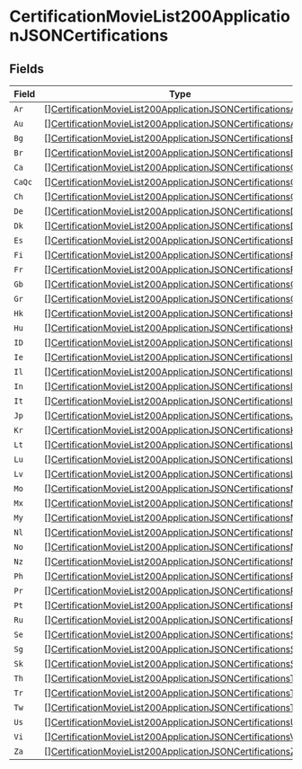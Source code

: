 # CertificationMovieList200ApplicationJSONCertifications


## Fields

| Field                                                                                                                                                 | Type                                                                                                                                                  | Required                                                                                                                                              | Description                                                                                                                                           |
| ----------------------------------------------------------------------------------------------------------------------------------------------------- | ----------------------------------------------------------------------------------------------------------------------------------------------------- | ----------------------------------------------------------------------------------------------------------------------------------------------------- | ----------------------------------------------------------------------------------------------------------------------------------------------------- |
| `Ar`                                                                                                                                                  | [][CertificationMovieList200ApplicationJSONCertificationsAR](../../models/operations/certificationmovielist200applicationjsoncertificationsar.md)     | :heavy_minus_sign:                                                                                                                                    | N/A                                                                                                                                                   |
| `Au`                                                                                                                                                  | [][CertificationMovieList200ApplicationJSONCertificationsAU](../../models/operations/certificationmovielist200applicationjsoncertificationsau.md)     | :heavy_minus_sign:                                                                                                                                    | N/A                                                                                                                                                   |
| `Bg`                                                                                                                                                  | [][CertificationMovieList200ApplicationJSONCertificationsBG](../../models/operations/certificationmovielist200applicationjsoncertificationsbg.md)     | :heavy_minus_sign:                                                                                                                                    | N/A                                                                                                                                                   |
| `Br`                                                                                                                                                  | [][CertificationMovieList200ApplicationJSONCertificationsBR](../../models/operations/certificationmovielist200applicationjsoncertificationsbr.md)     | :heavy_minus_sign:                                                                                                                                    | N/A                                                                                                                                                   |
| `Ca`                                                                                                                                                  | [][CertificationMovieList200ApplicationJSONCertificationsCA](../../models/operations/certificationmovielist200applicationjsoncertificationsca.md)     | :heavy_minus_sign:                                                                                                                                    | N/A                                                                                                                                                   |
| `CaQc`                                                                                                                                                | [][CertificationMovieList200ApplicationJSONCertificationsCAQC](../../models/operations/certificationmovielist200applicationjsoncertificationscaqc.md) | :heavy_minus_sign:                                                                                                                                    | N/A                                                                                                                                                   |
| `Ch`                                                                                                                                                  | [][CertificationMovieList200ApplicationJSONCertificationsCH](../../models/operations/certificationmovielist200applicationjsoncertificationsch.md)     | :heavy_minus_sign:                                                                                                                                    | N/A                                                                                                                                                   |
| `De`                                                                                                                                                  | [][CertificationMovieList200ApplicationJSONCertificationsDE](../../models/operations/certificationmovielist200applicationjsoncertificationsde.md)     | :heavy_minus_sign:                                                                                                                                    | N/A                                                                                                                                                   |
| `Dk`                                                                                                                                                  | [][CertificationMovieList200ApplicationJSONCertificationsDK](../../models/operations/certificationmovielist200applicationjsoncertificationsdk.md)     | :heavy_minus_sign:                                                                                                                                    | N/A                                                                                                                                                   |
| `Es`                                                                                                                                                  | [][CertificationMovieList200ApplicationJSONCertificationsES](../../models/operations/certificationmovielist200applicationjsoncertificationses.md)     | :heavy_minus_sign:                                                                                                                                    | N/A                                                                                                                                                   |
| `Fi`                                                                                                                                                  | [][CertificationMovieList200ApplicationJSONCertificationsFI](../../models/operations/certificationmovielist200applicationjsoncertificationsfi.md)     | :heavy_minus_sign:                                                                                                                                    | N/A                                                                                                                                                   |
| `Fr`                                                                                                                                                  | [][CertificationMovieList200ApplicationJSONCertificationsFR](../../models/operations/certificationmovielist200applicationjsoncertificationsfr.md)     | :heavy_minus_sign:                                                                                                                                    | N/A                                                                                                                                                   |
| `Gb`                                                                                                                                                  | [][CertificationMovieList200ApplicationJSONCertificationsGB](../../models/operations/certificationmovielist200applicationjsoncertificationsgb.md)     | :heavy_minus_sign:                                                                                                                                    | N/A                                                                                                                                                   |
| `Gr`                                                                                                                                                  | [][CertificationMovieList200ApplicationJSONCertificationsGR](../../models/operations/certificationmovielist200applicationjsoncertificationsgr.md)     | :heavy_minus_sign:                                                                                                                                    | N/A                                                                                                                                                   |
| `Hk`                                                                                                                                                  | [][CertificationMovieList200ApplicationJSONCertificationsHK](../../models/operations/certificationmovielist200applicationjsoncertificationshk.md)     | :heavy_minus_sign:                                                                                                                                    | N/A                                                                                                                                                   |
| `Hu`                                                                                                                                                  | [][CertificationMovieList200ApplicationJSONCertificationsHU](../../models/operations/certificationmovielist200applicationjsoncertificationshu.md)     | :heavy_minus_sign:                                                                                                                                    | N/A                                                                                                                                                   |
| `ID`                                                                                                                                                  | [][CertificationMovieList200ApplicationJSONCertificationsID](../../models/operations/certificationmovielist200applicationjsoncertificationsid.md)     | :heavy_minus_sign:                                                                                                                                    | N/A                                                                                                                                                   |
| `Ie`                                                                                                                                                  | [][CertificationMovieList200ApplicationJSONCertificationsIE](../../models/operations/certificationmovielist200applicationjsoncertificationsie.md)     | :heavy_minus_sign:                                                                                                                                    | N/A                                                                                                                                                   |
| `Il`                                                                                                                                                  | [][CertificationMovieList200ApplicationJSONCertificationsIL](../../models/operations/certificationmovielist200applicationjsoncertificationsil.md)     | :heavy_minus_sign:                                                                                                                                    | N/A                                                                                                                                                   |
| `In`                                                                                                                                                  | [][CertificationMovieList200ApplicationJSONCertificationsIN](../../models/operations/certificationmovielist200applicationjsoncertificationsin.md)     | :heavy_minus_sign:                                                                                                                                    | N/A                                                                                                                                                   |
| `It`                                                                                                                                                  | [][CertificationMovieList200ApplicationJSONCertificationsIT](../../models/operations/certificationmovielist200applicationjsoncertificationsit.md)     | :heavy_minus_sign:                                                                                                                                    | N/A                                                                                                                                                   |
| `Jp`                                                                                                                                                  | [][CertificationMovieList200ApplicationJSONCertificationsJP](../../models/operations/certificationmovielist200applicationjsoncertificationsjp.md)     | :heavy_minus_sign:                                                                                                                                    | N/A                                                                                                                                                   |
| `Kr`                                                                                                                                                  | [][CertificationMovieList200ApplicationJSONCertificationsKR](../../models/operations/certificationmovielist200applicationjsoncertificationskr.md)     | :heavy_minus_sign:                                                                                                                                    | N/A                                                                                                                                                   |
| `Lt`                                                                                                                                                  | [][CertificationMovieList200ApplicationJSONCertificationsLT](../../models/operations/certificationmovielist200applicationjsoncertificationslt.md)     | :heavy_minus_sign:                                                                                                                                    | N/A                                                                                                                                                   |
| `Lu`                                                                                                                                                  | [][CertificationMovieList200ApplicationJSONCertificationsLU](../../models/operations/certificationmovielist200applicationjsoncertificationslu.md)     | :heavy_minus_sign:                                                                                                                                    | N/A                                                                                                                                                   |
| `Lv`                                                                                                                                                  | [][CertificationMovieList200ApplicationJSONCertificationsLV](../../models/operations/certificationmovielist200applicationjsoncertificationslv.md)     | :heavy_minus_sign:                                                                                                                                    | N/A                                                                                                                                                   |
| `Mo`                                                                                                                                                  | [][CertificationMovieList200ApplicationJSONCertificationsMO](../../models/operations/certificationmovielist200applicationjsoncertificationsmo.md)     | :heavy_minus_sign:                                                                                                                                    | N/A                                                                                                                                                   |
| `Mx`                                                                                                                                                  | [][CertificationMovieList200ApplicationJSONCertificationsMX](../../models/operations/certificationmovielist200applicationjsoncertificationsmx.md)     | :heavy_minus_sign:                                                                                                                                    | N/A                                                                                                                                                   |
| `My`                                                                                                                                                  | [][CertificationMovieList200ApplicationJSONCertificationsMY](../../models/operations/certificationmovielist200applicationjsoncertificationsmy.md)     | :heavy_minus_sign:                                                                                                                                    | N/A                                                                                                                                                   |
| `Nl`                                                                                                                                                  | [][CertificationMovieList200ApplicationJSONCertificationsNL](../../models/operations/certificationmovielist200applicationjsoncertificationsnl.md)     | :heavy_minus_sign:                                                                                                                                    | N/A                                                                                                                                                   |
| `No`                                                                                                                                                  | [][CertificationMovieList200ApplicationJSONCertificationsNO](../../models/operations/certificationmovielist200applicationjsoncertificationsno.md)     | :heavy_minus_sign:                                                                                                                                    | N/A                                                                                                                                                   |
| `Nz`                                                                                                                                                  | [][CertificationMovieList200ApplicationJSONCertificationsNZ](../../models/operations/certificationmovielist200applicationjsoncertificationsnz.md)     | :heavy_minus_sign:                                                                                                                                    | N/A                                                                                                                                                   |
| `Ph`                                                                                                                                                  | [][CertificationMovieList200ApplicationJSONCertificationsPH](../../models/operations/certificationmovielist200applicationjsoncertificationsph.md)     | :heavy_minus_sign:                                                                                                                                    | N/A                                                                                                                                                   |
| `Pr`                                                                                                                                                  | [][CertificationMovieList200ApplicationJSONCertificationsPR](../../models/operations/certificationmovielist200applicationjsoncertificationspr.md)     | :heavy_minus_sign:                                                                                                                                    | N/A                                                                                                                                                   |
| `Pt`                                                                                                                                                  | [][CertificationMovieList200ApplicationJSONCertificationsPT](../../models/operations/certificationmovielist200applicationjsoncertificationspt.md)     | :heavy_minus_sign:                                                                                                                                    | N/A                                                                                                                                                   |
| `Ru`                                                                                                                                                  | [][CertificationMovieList200ApplicationJSONCertificationsRU](../../models/operations/certificationmovielist200applicationjsoncertificationsru.md)     | :heavy_minus_sign:                                                                                                                                    | N/A                                                                                                                                                   |
| `Se`                                                                                                                                                  | [][CertificationMovieList200ApplicationJSONCertificationsSE](../../models/operations/certificationmovielist200applicationjsoncertificationsse.md)     | :heavy_minus_sign:                                                                                                                                    | N/A                                                                                                                                                   |
| `Sg`                                                                                                                                                  | [][CertificationMovieList200ApplicationJSONCertificationsSG](../../models/operations/certificationmovielist200applicationjsoncertificationssg.md)     | :heavy_minus_sign:                                                                                                                                    | N/A                                                                                                                                                   |
| `Sk`                                                                                                                                                  | [][CertificationMovieList200ApplicationJSONCertificationsSK](../../models/operations/certificationmovielist200applicationjsoncertificationssk.md)     | :heavy_minus_sign:                                                                                                                                    | N/A                                                                                                                                                   |
| `Th`                                                                                                                                                  | [][CertificationMovieList200ApplicationJSONCertificationsTH](../../models/operations/certificationmovielist200applicationjsoncertificationsth.md)     | :heavy_minus_sign:                                                                                                                                    | N/A                                                                                                                                                   |
| `Tr`                                                                                                                                                  | [][CertificationMovieList200ApplicationJSONCertificationsTR](../../models/operations/certificationmovielist200applicationjsoncertificationstr.md)     | :heavy_minus_sign:                                                                                                                                    | N/A                                                                                                                                                   |
| `Tw`                                                                                                                                                  | [][CertificationMovieList200ApplicationJSONCertificationsTW](../../models/operations/certificationmovielist200applicationjsoncertificationstw.md)     | :heavy_minus_sign:                                                                                                                                    | N/A                                                                                                                                                   |
| `Us`                                                                                                                                                  | [][CertificationMovieList200ApplicationJSONCertificationsUS](../../models/operations/certificationmovielist200applicationjsoncertificationsus.md)     | :heavy_minus_sign:                                                                                                                                    | N/A                                                                                                                                                   |
| `Vi`                                                                                                                                                  | [][CertificationMovieList200ApplicationJSONCertificationsVI](../../models/operations/certificationmovielist200applicationjsoncertificationsvi.md)     | :heavy_minus_sign:                                                                                                                                    | N/A                                                                                                                                                   |
| `Za`                                                                                                                                                  | [][CertificationMovieList200ApplicationJSONCertificationsZA](../../models/operations/certificationmovielist200applicationjsoncertificationsza.md)     | :heavy_minus_sign:                                                                                                                                    | N/A                                                                                                                                                   |